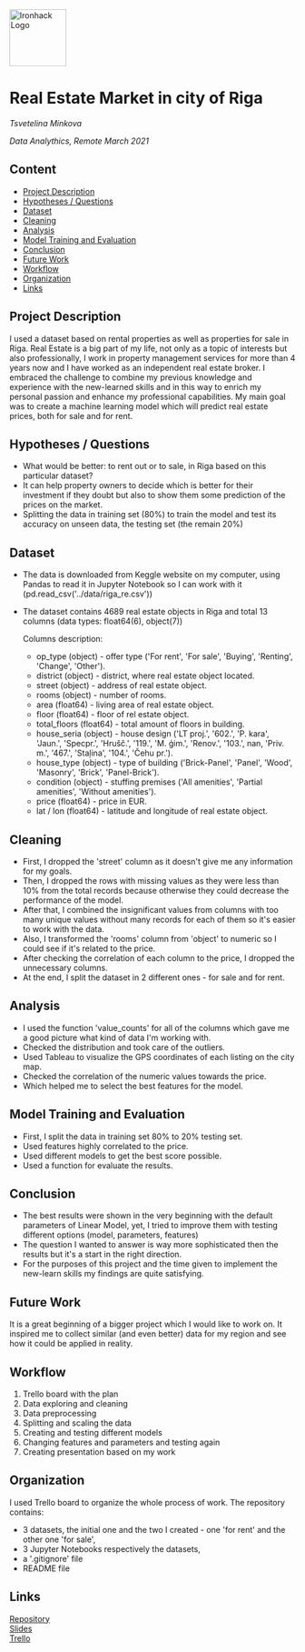 <img src="https://bit.ly/2VnXWr2" alt="Ironhack Logo" width="100"/>

# Real Estate Market in city of Riga
*Tsvetelina Minkova*

*Data Analythics, Remote March 2021*

## Content
- [Project Description](#project-description)
- [Hypotheses / Questions](#hypotheses-questions)
- [Dataset](#dataset)
- [Cleaning](#cleaning)
- [Analysis](#analysis)
- [Model Training and Evaluation](#model-training-and-evaluation)
- [Conclusion](#conclusion)
- [Future Work](#future-work)
- [Workflow](#workflow)
- [Organization](#organization)
- [Links](#links)

## Project Description
I used a dataset based on rental properties as well as properties for sale in Riga. 
Real Estate is a big part of my life, not only as a topic of interests but also professionally, I work in property management services for more than 4 years now and I have worked as an independent real estate broker. I embraced the challenge to combine my previous knowledge and experience with the new-learned skills and in this way to enrich my personal passion and enhance my professional capabilities.
My main goal was to create a machine learning model which will predict real estate prices, both for sale and for rent.

## Hypotheses / Questions
* What would be better: to rent out or to sale, in Riga based on this particular dataset?
* It can help property owners to decide which is better for their investment if they doubt but also to show them some prediction of the prices on the market.
* Splitting the data in training set (80%) to train the model and test its accuracy on unseen data, the testing set (the remain 20%)

## Dataset
* The data is downloaded from Keggle website on my computer, using Pandas to read it in Jupyter Notebook so I can work with it (pd.read_csv('../data/riga_re.csv'))
* The dataset contains 4689 real estate objects in Riga and total 13 columns (data types: float64(6), object(7))
  
  Columns description:
  - op_type (object) - offer type ('For rent', 'For sale', 'Buying', 'Renting', 'Change', 'Other').
  - district (object) - district, where real estate object located.
  - street (object) - address of real estate object.
  - rooms (object) - number of rooms.
  - area (float64) - living area of real estate object.
  - floor (float64) - floor of rel estate object.
  - total_floors (float64) - total amount of floors in building.
  - house_seria (object) - house design ('LT proj.', '602.', 'P. kara', 'Jaun.', 'Specpr.', 'Hrušč.', '119.', 'M. ģim.', 'Renov.', '103.', nan, 'Priv. m.', '467.', 'Staļina',                              '104.', 'Čehu pr.').
  - house_type (object) - type of building ('Brick-Panel', 'Panel', 'Wood', 'Masonry', 'Brick', 'Panel-Brick').
  - condition (object) - stuffing premises ('All amenities', 'Partial amenities', 'Without amenities').
  - price (float64) - price in EUR.
  - lat / lon (float64) - latitude and longitude of real estate object.



## Cleaning
- First, I dropped the 'street' column as it doesn't give me any information for my goals.
- Then, I dropped the rows with missing values as they were less than 10% from the total records because otherwise they could decrease the performance of the model.
- After that, I combined the insignificant values from columns with too many unique values without many records for each of them so it's easier to work with the data.
- Also, I transformed the 'rooms' column from 'object' to numeric so I could see if it's related to the price.
- After checking the correlation of each column to the price, I dropped the unnecessary columns.
- At the end, I split the dataset in 2 different ones - for sale and for rent.

## Analysis
* I used the function 'value_counts' for all of the columns which gave me a good picture what kind of data I'm working with.
* Checked the distribution and took care of the outliers.
* Used Tableau to visualize the GPS coordinates of each listing on the city map.
* Checked the correlation of the numeric values towards the price.
* Which helped me to select the best features for the model.

## Model Training and Evaluation
* First, I split the data in training set 80% to 20% testing set.
* Used features highly correlated to the price.
* Used different models to get the best score possible.
* Used a function for evaluate the results.

## Conclusion
* The best results were shown in the very beginning with the default parameters of Linear Model, yet, I tried to improve them with testing different options (model, parameters, features)
* The question I wanted to answer is way more sophisticated then the results but it's a start in the right direction.
* For the purposes of this project and the time given to implement the new-learn skills my findings are quite satisfying.

## Future Work
It is a great beginning of a bigger project which I would like to work on. It inspired me to collect similar (and even better) data for my region and see how it could be applied in reality.

## Workflow
1. Trello board with the plan
2. Data exploring and cleaning
3. Data preprocessing
4. Splitting and scaling the data
5. Creating and testing different models
6. Changing features and parameters and testing again
7. Creating presentation based on my work

## Organization
I used Trello board to organize the whole process of work.
The repository contains:
- 3 datasets, the initial one and the two I created - one 'for rent' and the other one 'for sale',
- 3 Jupyter Notebooks respectively the datasets,
- a '.gitignore' file
- README file

## Links

[Repository](https://github.com/tminkova/Project-Week-8-Final-Project)  
[Slides](https://www.canva.com/design/DAEe76bdL4k/g6HyPCYmkWpWdCDoOJq-wg/edit?layoutQuery=real+estate+presentation)  
[Trello](https://trello.com/b/WGTw5Rhg/final-project)  
